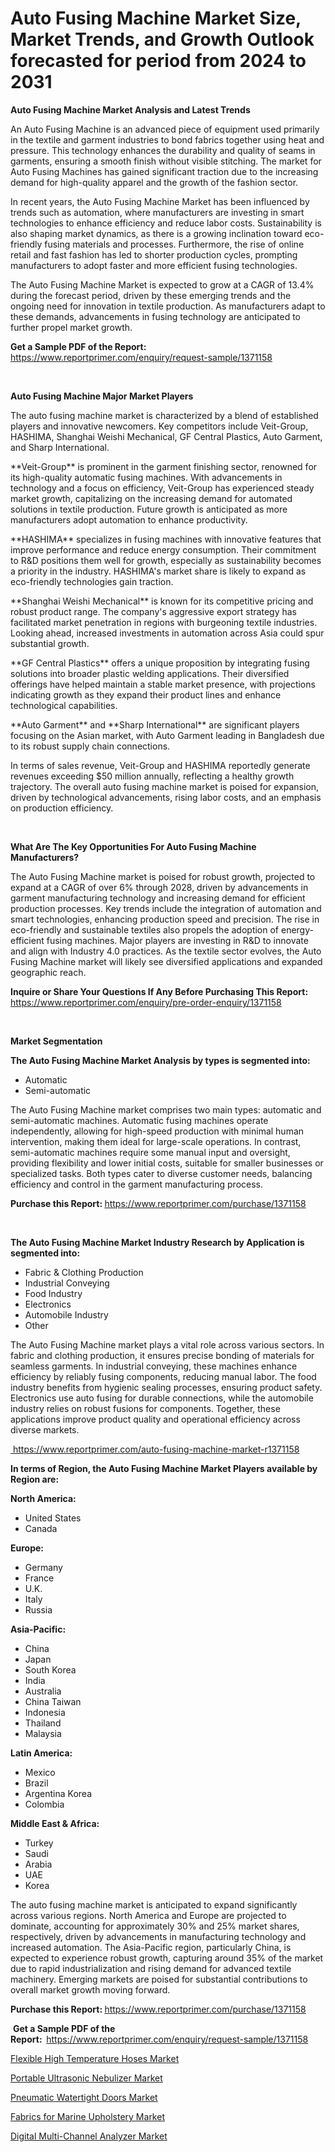 <p><h1>Auto Fusing Machine Market Size, Market Trends, and Growth Outlook forecasted for period from 2024 to 2031</h1></p><p><strong>Auto Fusing Machine Market Analysis and Latest Trends</strong></p>
<p><p>An Auto Fusing Machine is an advanced piece of equipment used primarily in the textile and garment industries to bond fabrics together using heat and pressure. This technology enhances the durability and quality of seams in garments, ensuring a smooth finish without visible stitching. The market for Auto Fusing Machines has gained significant traction due to the increasing demand for high-quality apparel and the growth of the fashion sector. </p><p>In recent years, the Auto Fusing Machine Market has been influenced by trends such as automation, where manufacturers are investing in smart technologies to enhance efficiency and reduce labor costs. Sustainability is also shaping market dynamics, as there is a growing inclination toward eco-friendly fusing materials and processes. Furthermore, the rise of online retail and fast fashion has led to shorter production cycles, prompting manufacturers to adopt faster and more efficient fusing technologies. </p><p>The Auto Fusing Machine Market is expected to grow at a CAGR of 13.4% during the forecast period, driven by these emerging trends and the ongoing need for innovation in textile production. As manufacturers adapt to these demands, advancements in fusing technology are anticipated to further propel market growth.</p></p>
<p><strong>Get a Sample PDF of the Report:&nbsp;</strong> <a href="https://www.reportprimer.com/enquiry/request-sample/1371158">https://www.reportprimer.com/enquiry/request-sample/1371158</a></p>
<p>&nbsp;</p>
<p><strong>Auto Fusing Machine Major Market Players</strong></p>
<p><p>The auto fusing machine market is characterized by a blend of established players and innovative newcomers. Key competitors include Veit-Group, HASHIMA, Shanghai Weishi Mechanical, GF Central Plastics, Auto Garment, and Sharp International.</p><p>**Veit-Group** is prominent in the garment finishing sector, renowned for its high-quality automatic fusing machines. With advancements in technology and a focus on efficiency, Veit-Group has experienced steady market growth, capitalizing on the increasing demand for automated solutions in textile production. Future growth is anticipated as more manufacturers adopt automation to enhance productivity.</p><p>**HASHIMA** specializes in fusing machines with innovative features that improve performance and reduce energy consumption. Their commitment to R&D positions them well for growth, especially as sustainability becomes a priority in the industry. HASHIMA's market share is likely to expand as eco-friendly technologies gain traction.</p><p>**Shanghai Weishi Mechanical** is known for its competitive pricing and robust product range. The company's aggressive export strategy has facilitated market penetration in regions with burgeoning textile industries. Looking ahead, increased investments in automation across Asia could spur substantial growth.</p><p>**GF Central Plastics** offers a unique proposition by integrating fusing solutions into broader plastic welding applications. Their diversified offerings have helped maintain a stable market presence, with projections indicating growth as they expand their product lines and enhance technological capabilities.</p><p>**Auto Garment** and **Sharp International** are significant players focusing on the Asian market, with Auto Garment leading in Bangladesh due to its robust supply chain connections.</p><p>In terms of sales revenue, Veit-Group and HASHIMA reportedly generate revenues exceeding $50 million annually, reflecting a healthy growth trajectory. The overall auto fusing machine market is poised for expansion, driven by technological advancements, rising labor costs, and an emphasis on production efficiency.</p></p>
<p>&nbsp;</p>
<p><strong>What Are The Key Opportunities For Auto Fusing Machine Manufacturers?</strong></p>
<p><p>The Auto Fusing Machine market is poised for robust growth, projected to expand at a CAGR of over 6% through 2028, driven by advancements in garment manufacturing technology and increasing demand for efficient production processes. Key trends include the integration of automation and smart technologies, enhancing production speed and precision. The rise in eco-friendly and sustainable textiles also propels the adoption of energy-efficient fusing machines. Major players are investing in R&D to innovate and align with Industry 4.0 practices. As the textile sector evolves, the Auto Fusing Machine market will likely see diversified applications and expanded geographic reach.</p></p>
<p><strong>Inquire or Share Your Questions If Any Before Purchasing This Report:</strong> <a href="https://www.reportprimer.com/enquiry/pre-order-enquiry/1371158">https://www.reportprimer.com/enquiry/pre-order-enquiry/1371158</a></p>
<p>&nbsp;</p>
<p><strong>Market Segmentation</strong></p>
<p><strong>The Auto Fusing Machine Market Analysis by types is segmented into:</strong></p>
<p><ul><li>Automatic</li><li>Semi-automatic</li></ul></p>
<p><p>The Auto Fusing Machine market comprises two main types: automatic and semi-automatic machines. Automatic fusing machines operate independently, allowing for high-speed production with minimal human intervention, making them ideal for large-scale operations. In contrast, semi-automatic machines require some manual input and oversight, providing flexibility and lower initial costs, suitable for smaller businesses or specialized tasks. Both types cater to diverse customer needs, balancing efficiency and control in the garment manufacturing process.</p></p>
<p><strong>Purchase this Report:&nbsp;</strong><a href="https://www.reportprimer.com/purchase/1371158">https://www.reportprimer.com/purchase/1371158</a></p>
<p>&nbsp;</p>
<p><strong>The Auto Fusing Machine Market Industry Research by Application is segmented into:</strong></p>
<p><ul><li>Fabric & Clothing Production</li><li>Industrial Conveying</li><li>Food Industry</li><li>Electronics</li><li>Automobile Industry</li><li>Other</li></ul></p>
<p><p>The Auto Fusing Machine market plays a vital role across various sectors. In fabric and clothing production, it ensures precise bonding of materials for seamless garments. In industrial conveying, these machines enhance efficiency by reliably fusing components, reducing manual labor. The food industry benefits from hygienic sealing processes, ensuring product safety. Electronics use auto fusing for durable connections, while the automobile industry relies on robust fusions for components. Together, these applications improve product quality and operational efficiency across diverse markets.</p></p>
<p><a href="https://www.reportprimer.com/auto-fusing-machine-market-r1371158">&nbsp;https://www.reportprimer.com/auto-fusing-machine-market-r1371158</a></p>
<p><strong>In terms of Region, the Auto Fusing Machine Market Players available by Region are:</strong></p>
<p>
    <p> <strong> North America: </strong>
        <ul>
            <li>United States</li>
            <li>Canada</li>
        </ul>
        </p> 
    <p> <strong> Europe: </strong>
        <ul>
            <li>Germany</li>
            <li>France</li>
            <li>U.K.</li>
            <li>Italy</li>
            <li>Russia</li>
        </ul>
        </p> 
    <p> <strong> Asia-Pacific: </strong>
        <ul>
            <li>China</li>
            <li>Japan</li>
            <li>South Korea</li>
            <li>India</li>
            <li>Australia</li>
            <li>China Taiwan</li>
            <li>Indonesia</li>
            <li>Thailand</li>
            <li>Malaysia</li>
        </ul>
        </p> 
    <p> <strong> Latin America: </strong>
        <ul>
            <li>Mexico</li>
            <li>Brazil</li>
            <li>Argentina Korea</li>
            <li>Colombia</li>
        </ul>
        </p> 
    <p> <strong> Middle East & Africa: </strong>
        <ul>
            <li>Turkey</li>
            <li>Saudi</li>
            <li>Arabia</li>
            <li>UAE</li>
            <li>Korea</li>
        </ul>
    </p>
    </p>
<p><p>The auto fusing machine market is anticipated to expand significantly across various regions. North America and Europe are projected to dominate, accounting for approximately 30% and 25% market shares, respectively, driven by advancements in manufacturing technology and increased automation. The Asia-Pacific region, particularly China, is expected to experience robust growth, capturing around 35% of the market due to rapid industrialization and rising demand for advanced textile machinery. Emerging markets are poised for substantial contributions to overall market growth moving forward.</p></p>
<p><strong>Purchase this Report: </strong><a href="https://www.reportprimer.com/purchase/1371158">https://www.reportprimer.com/purchase/1371158</a></p>
<p>&nbsp;<strong>Get a Sample PDF of the Report:&nbsp;&nbsp;</strong><a href="https://www.reportprimer.com/enquiry/request-sample/1371158">https://www.reportprimer.com/enquiry/request-sample/1371158</a></p>
<p><strong></strong></p>
<p><p><a href="https://medium.com/@sallyselcenk468u/global-flexible-high-temperature-hoses-market-share-and-growth-opportunities-and-market-size-4efcabf7667c?postPublishedType=repub">Flexible High Temperature Hoses Market</a></p><p><a href="https://www.linkedin.com/pulse/global-portable-ultrasonic-nebulizer-market-trends-innovations-vfsgf">Portable Ultrasonic Nebulizer Market</a></p><p><a href="https://github.com/sumonsky0m/Market-Research-Report-List-1/blob/main/pneumatic-watertight-doors-market.md">Pneumatic Watertight Doors Market</a></p><p><a href="https://issuu.com/reportprime-2/docs/fabrics-for-marine-upholstery-marke_fd0371c606f0c0">Fabrics for Marine Upholstery Market</a></p><p><a href="https://github.com/RogerBennett414/Market-Research-Report-List-1/blob/main/digital-multi-channel-analyzer-market.md">Digital Multi-Channel Analyzer Market</a></p></p>